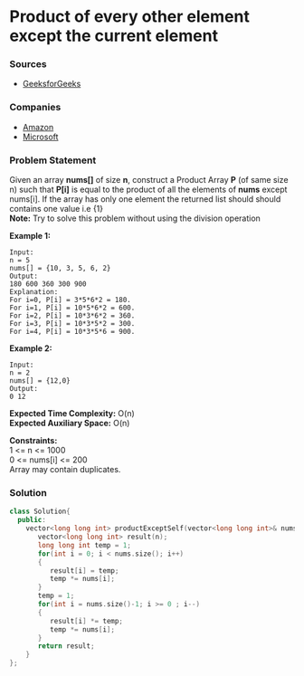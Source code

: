 # Product of every other element except the current element

### Sources

* [GeeksforGeeks](https://practice.geeksforgeeks.org/problems/product-array-puzzle4525/1#)

### Companies

* [Amazon](../../company-based-lists/amazon.md)
* [Microsoft](../../company-based-lists/microsoft.md)

### Problem Statement

Given an array **nums\[\]** of size **n**, construct a Product Array **P** \(of same size n\) such that **P\[i\]** is equal to the product of all the elements of **nums** except nums\[i\]. If the array has only one element the returned list should should contains one value i.e {1}  
 **Note:** Try to solve this problem without using the division operation

**Example 1:**

```text
Input:
n = 5
nums[] = {10, 3, 5, 6, 2}
Output:
180 600 360 300 900
Explanation: 
For i=0, P[i] = 3*5*6*2 = 180.
For i=1, P[i] = 10*5*6*2 = 600.
For i=2, P[i] = 10*3*6*2 = 360.
For i=3, P[i] = 10*3*5*2 = 300.
For i=4, P[i] = 10*3*5*6 = 900.
```

**Example 2:**

```text
Input:
n = 2
nums[] = {12,0}
Output:
0 12

```

**Expected Time Complexity:** O\(n\)  
**Expected Auxiliary Space:** O\(n\)  
  

**Constraints:**  
 1 &lt;= n &lt;= 1000  
 0 &lt;= nums\[i\] &lt;= 200  
 Array may contain duplicates.

### Solution

```cpp
class Solution{
  public:
    vector<long long int> productExceptSelf(vector<long long int>& nums, int n) {
       vector<long long int> result(n);
       long long int temp = 1;
       for(int i = 0; i < nums.size(); i++)
       {
          result[i] = temp;
          temp *= nums[i];
       }
       temp = 1;
       for(int i = nums.size()-1; i >= 0 ; i--)
       {
          result[i] *= temp;
          temp *= nums[i];
       }
       return result;
    }
};
```


